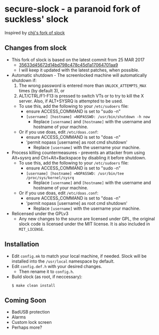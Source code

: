 # secure-slock - a paranoid fork of suckless' slock

Inspired by [chjj's fork of slock](https://github.com/chjj/slock/)

## Changes from slock
- This fork of slock is based on the latest commit from 25 MAR 2017
    - [35633d45672d14bd798c478c45d1a17064701aa9](https://git.suckless.org/slock/commit/35633d45672d14bd798c478c45d1a17064701aa9.html)
    - I will keep it updated with the latest patches, when possible.
- Automatic shutdown - The screenlocked machine will automatically shutdown if:
    1. The wrong password is entered more than `UNLOCK_ATTEMPTS_MAX` times (by default 3), or
    2. ALT/CTRL/F1-F13 is pressed to switch VTs or to try to kill the X server. Also, if ALT+SYSRQ is attempted to be used.
    - To use this, add the following to your `/etc/sudoers` file:
        - ensure ACCESS\_COMMAND is set to "sudo -n"
        - `[username] [hostname] =NOPASSWD: /usr/bin/shutdown -h now`
            - Replace `[username]` and `[hostname]` with the username and hostname of your machine.
    - Or if you use doas, edit `/etc/doas.conf`:
        - ensure ACCESS\_COMMAND is set to "doas -n"
        - 'permit nopass [username] as root cmd shutdown'
            - Replace `[username]` with the username your machine.
- Process killing countermeasures - prevents an attacker from using Alt+sysrq and Ctrl+Alt+Backspace by disabling it before shutdown.
    - To use this, add the following to your `/etc/sudoers` file:
        - ensure ACCESS\_COMMAND is set to "sudo -n"
        - `[username] [hostname] =NOPASSWD: /usr/bin/tee /proc/sys/kernel/sysrq`
            - Replace `[username]` and `[hostname]` with the username and hostname of your machine.
    - Or if you use doas, edit `/etc/doas.conf`:
        - ensure ACCESS\_COMMAND is set to "doas -n"
        - 'permit nopass [username] as root cmd shutdown'
            - Replace `[username]` with the username your machine.
- Relicensed under the GPLv3
    - Any new changes to the source are licensed under GPL, the original slock code is licensed under the MIT license. It is also included in `MIT_LICENSE`.

## Installation
- Edit `config.mk` to match your local machine, if needed. Slock will be installed into the `/usr/local` namespace by default.
- Edit `config.def.h` with your desired changes.
    - Then rename it to `config.h`.
- Build slock (as root, if neccessary):
    ```
    $ make clean install
    ```

## Coming Soon
- BadUSB protection
- Alarms
- Custom lock screen
- Perhaps more?
